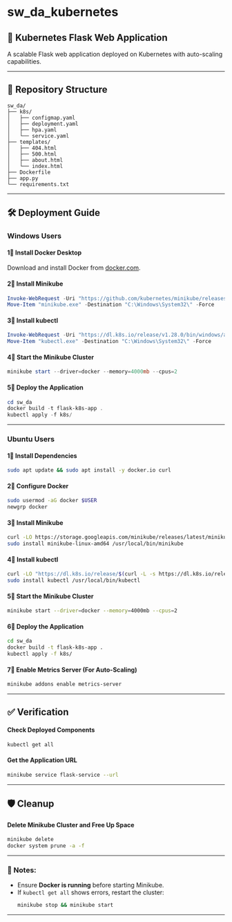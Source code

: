 # sw_da_kubernetes  

## 🚀 Kubernetes Flask Web Application  
A scalable Flask web application deployed on Kubernetes with auto-scaling capabilities.  

---

## 📂 Repository Structure  

```
sw_da/
├── k8s/
│   ├── configmap.yaml
│   ├── deployment.yaml
│   ├── hpa.yaml
│   └── service.yaml
├── templates/
│   ├── 404.html
│   ├── 500.html
│   ├── about.html
│   └── index.html
├── Dockerfile
├── app.py
└── requirements.txt
```

---

## 🛠 Deployment Guide  

###  Windows Users  

#### **1⃣ Install Docker Desktop**  
Download and install Docker from [docker.com](https://www.docker.com/products/docker-desktop).  

#### **2⃣ Install Minikube**  
```powershell
Invoke-WebRequest -Uri "https://github.com/kubernetes/minikube/releases/latest/download/minikube-windows-amd64.exe" -OutFile "minikube.exe"
Move-Item "minikube.exe" -Destination "C:\Windows\System32\" -Force
```

#### **3⃣ Install kubectl**  
```powershell
Invoke-WebRequest -Uri "https://dl.k8s.io/release/v1.28.0/bin/windows/amd64/kubectl.exe" -OutFile "kubectl.exe"
Move-Item "kubectl.exe" -Destination "C:\Windows\System32\" -Force
```

#### **4⃣ Start the Minikube Cluster**  
```powershell
minikube start --driver=docker --memory=4000mb --cpus=2
```

#### **5⃣ Deploy the Application**  
```powershell
cd sw_da
docker build -t flask-k8s-app .
kubectl apply -f k8s/
```

---

###  Ubuntu Users  

#### **1⃣ Install Dependencies**  
```bash
sudo apt update && sudo apt install -y docker.io curl
```

#### **2⃣ Configure Docker**  
```bash
sudo usermod -aG docker $USER
newgrp docker
```

#### **3⃣ Install Minikube**  
```bash
curl -LO https://storage.googleapis.com/minikube/releases/latest/minikube-linux-amd64
sudo install minikube-linux-amd64 /usr/local/bin/minikube
```

#### **4⃣ Install kubectl**  
```bash
curl -LO "https://dl.k8s.io/release/$(curl -L -s https://dl.k8s.io/release/stable.txt)/bin/linux/amd64/kubectl"
sudo install kubectl /usr/local/bin/kubectl
```

#### **5⃣ Start the Minikube Cluster**  
```bash
minikube start --driver=docker --memory=4000mb --cpus=2
```

#### **6⃣ Deploy the Application**  
```bash
cd sw_da
docker build -t flask-k8s-app .
kubectl apply -f k8s/
```

#### **7⃣ Enable Metrics Server (For Auto-Scaling)**  
```bash
minikube addons enable metrics-server
```

---

## ✅ Verification  

#### **Check Deployed Components**  
```bash
kubectl get all
```

#### **Get the Application URL**  
```bash
minikube service flask-service --url
```

---

## 🛡 Cleanup  

#### **Delete Minikube Cluster and Free Up Space**  
```bash
minikube delete
docker system prune -a -f
```

---

### 📌 Notes:
- Ensure **Docker is running** before starting Minikube.
- If `kubectl get all` shows errors, restart the cluster:  
  ```bash
  minikube stop && minikube start
  ```

---
